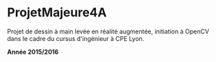 # ProjetMajeure4A

Projet de dessin à main levée en réalité augmentée, initiation à OpenCV dans le cadre du cursus d'ingénieur à CPE Lyon.

**Année 2015/2016**
